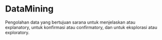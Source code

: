 # DataMining
Pengolahan data yang bertujuan sarana untuk menjelaskan atau explanatory, untuk konfirmasi atau confirmatory, dan untuk eksplorasi atau exploratory. 
